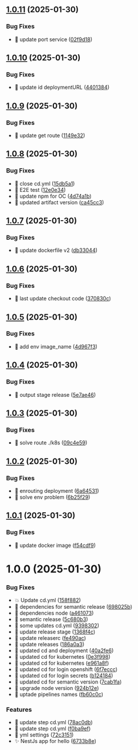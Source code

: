 ## [1.0.11](https://github.com/MiguelRiveraDev/hello-app/compare/v1.0.10...v1.0.11) (2025-01-30)


### Bug Fixes

* :hammer: update port service ([02f9d18](https://github.com/MiguelRiveraDev/hello-app/commit/02f9d1827c10ec1d808beb1c83010743a104b4c3))

## [1.0.10](https://github.com/MiguelRiveraDev/hello-app/compare/v1.0.9...v1.0.10) (2025-01-30)


### Bug Fixes

* :hammer: update id deploymentURL ([4401384](https://github.com/MiguelRiveraDev/hello-app/commit/4401384acc06259642015de10eca35a27c238d65))

## [1.0.9](https://github.com/MiguelRiveraDev/hello-app/compare/v1.0.8...v1.0.9) (2025-01-30)


### Bug Fixes

* :hammer: update get route ([1149e32](https://github.com/MiguelRiveraDev/hello-app/commit/1149e32f0b6ab10f2036bcffdbebf4ad2ffa5747))

## [1.0.8](https://github.com/MiguelRiveraDev/hello-app/compare/v1.0.7...v1.0.8) (2025-01-30)


### Bug Fixes

* :hammer: close cd.yml ([15db5a1](https://github.com/MiguelRiveraDev/hello-app/commit/15db5a11978bd6e12d65eeafc4e1d8c786ab9719))
* :hammer: E2E test ([12e0e34](https://github.com/MiguelRiveraDev/hello-app/commit/12e0e340cdc965f37d604b965e84add46d4ca748))
* :hammer: update npm for OC ([4d74a1b](https://github.com/MiguelRiveraDev/hello-app/commit/4d74a1b3b7ecc67699e041c71299b24e9e59edfe))
* :hammer: updated artifact version ([ca45cc3](https://github.com/MiguelRiveraDev/hello-app/commit/ca45cc30194dcec83da70640936caf95b6552a83))

## [1.0.7](https://github.com/MiguelRiveraDev/hello-app/compare/v1.0.6...v1.0.7) (2025-01-30)


### Bug Fixes

* :hammer: update dockerfile v2 ([db33044](https://github.com/MiguelRiveraDev/hello-app/commit/db330448af8e856ca668c88706c6744dd3a28612))

## [1.0.6](https://github.com/MiguelRiveraDev/hello-app/compare/v1.0.5...v1.0.6) (2025-01-30)


### Bug Fixes

* :hammer: last update checkout code ([370830c](https://github.com/MiguelRiveraDev/hello-app/commit/370830cce5a639fbc7517aca76fb38a857d509cb))

## [1.0.5](https://github.com/MiguelRiveraDev/hello-app/compare/v1.0.4...v1.0.5) (2025-01-30)


### Bug Fixes

* :hammer: add env image_name ([4d967f3](https://github.com/MiguelRiveraDev/hello-app/commit/4d967f36793e46afb71c8506f9f07bed2aed4f81))

## [1.0.4](https://github.com/MiguelRiveraDev/hello-app/compare/v1.0.3...v1.0.4) (2025-01-30)


### Bug Fixes

* :hammer: output stage release ([5e7ae46](https://github.com/MiguelRiveraDev/hello-app/commit/5e7ae46cd526959fe8ccb4db00600f3516d40f94))

## [1.0.3](https://github.com/MiguelRiveraDev/hello-app/compare/v1.0.2...v1.0.3) (2025-01-30)


### Bug Fixes

* :hammer: solve route ./k8s ([09c4e59](https://github.com/MiguelRiveraDev/hello-app/commit/09c4e59868ab9b54658733f8e8bf2e6f872e2164))

## [1.0.2](https://github.com/MiguelRiveraDev/hello-app/compare/v1.0.1...v1.0.2) (2025-01-30)


### Bug Fixes

* :hammer: enrouting deployment ([6a64531](https://github.com/MiguelRiveraDev/hello-app/commit/6a645316e180ba218e0a0ab9a3eebef5c7fb461a))
* :hammer: solve env problem ([6b25f29](https://github.com/MiguelRiveraDev/hello-app/commit/6b25f29dac9c5164e1b677c88e088610e202a1ff))

## [1.0.1](https://github.com/MiguelRiveraDev/hello-app/compare/v1.0.0...v1.0.1) (2025-01-30)


### Bug Fixes

* :hammer: update docker image ([f54cdf9](https://github.com/MiguelRiveraDev/hello-app/commit/f54cdf97824c0665f35e82db4128f85786cfdc6b))

# 1.0.0 (2025-01-30)


### Bug Fixes

* :boom: Update cd.yml ([158f882](https://github.com/MiguelRiveraDev/hello-app/commit/158f8825f562b8e7882b2263f5683ea64f557201))
* :hammer: dependencies for semantic release ([698025b](https://github.com/MiguelRiveraDev/hello-app/commit/698025b5132fce0ff13df2e72f49a392f884ff5b))
* :hammer: dependencies node ([a461073](https://github.com/MiguelRiveraDev/hello-app/commit/a4610737ec4d7744276075fd82f10c01d51539fa))
* :hammer: semantic release ([5c680b3](https://github.com/MiguelRiveraDev/hello-app/commit/5c680b362b9e3d7ef2a34c3c223184429d262c97))
* :hammer: some updates cd.yml ([9398302](https://github.com/MiguelRiveraDev/hello-app/commit/9398302693dea3f7cd2954b806aada9cc3fd52ac))
* :hammer: update release stage ([1368f4c](https://github.com/MiguelRiveraDev/hello-app/commit/1368f4c637b8bc94cc61dc996bf460ecd95f639d))
* :hammer: update releaserc ([fe490ac](https://github.com/MiguelRiveraDev/hello-app/commit/fe490ac353f03b3f07742daba9420b357be19134))
* :hammer: update releases ([186a0a3](https://github.com/MiguelRiveraDev/hello-app/commit/186a0a3e5256648ae90f9acc6c9f92a18414026f))
* :hammer: updated cd and deployment ([40a2fe6](https://github.com/MiguelRiveraDev/hello-app/commit/40a2fe6f677eb096b29976a977691af880125783))
* :hammer: updated cd for kubernetes ([0e3f998](https://github.com/MiguelRiveraDev/hello-app/commit/0e3f9986363e8eb0245f96c222d65a566e5c26c7))
* :hammer: updated cd for kubernetes ([e961a8f](https://github.com/MiguelRiveraDev/hello-app/commit/e961a8fe657dd05012b57d13b3d9b4760b87050f))
* :hammer: updated cd for login openshift ([6f7eccc](https://github.com/MiguelRiveraDev/hello-app/commit/6f7eccca2aa8f522d6c9e6c4add3833cd1adbd62))
* :hammer: updated cd for login secrets ([b124184](https://github.com/MiguelRiveraDev/hello-app/commit/b124184d5bd7ee2bc2fea2546e3e4605e192750e))
* :hammer: updated cd for semantic version ([7cab1fa](https://github.com/MiguelRiveraDev/hello-app/commit/7cab1fa5af93bc4c10d62b7c3ae43d2b2bb6c662))
* :hammer: upgrade node version ([924b12e](https://github.com/MiguelRiveraDev/hello-app/commit/924b12e82ab76ec20095d88289fc6c7d1b6dcc90))
* :hammer: uptade pipelines names ([fb60c0c](https://github.com/MiguelRiveraDev/hello-app/commit/fb60c0c7ee128b9ad682879fb76ac6f1825a0d8a))


### Features

* :hammer: update step cd.yml ([78ac0db](https://github.com/MiguelRiveraDev/hello-app/commit/78ac0db0919b2f5c63ebcb306ba0cef7d63b9bb2))
* :hammer: update step cd.yml ([f0ba9ef](https://github.com/MiguelRiveraDev/hello-app/commit/f0ba9ef0c1fbb4a8a34fefd82ac1ada2c3633033))
* :hammer: yml settings ([72c3151](https://github.com/MiguelRiveraDev/hello-app/commit/72c3151be977e45de3b3f8c134cf01cd97a6cb0d))
* :sparkles: NestJs app for hello ([6733b8e](https://github.com/MiguelRiveraDev/hello-app/commit/6733b8ebf6d040e6ad776e35f31bd42505be870d))
